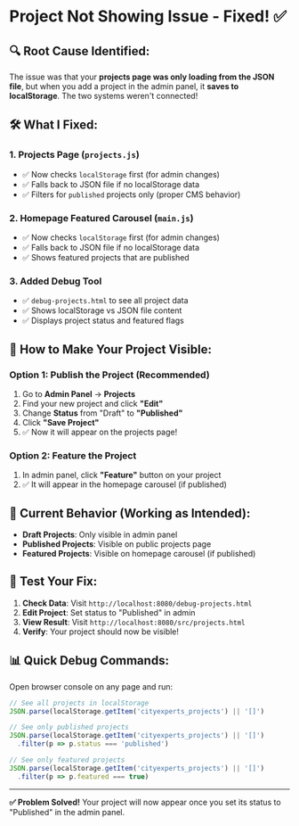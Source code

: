 # Project Not Showing Issue - Fixed! ✅

## 🔍 **Root Cause Identified:**

The issue was that your **projects page was only loading from the JSON file**, but when you add a project in the admin panel, it **saves to localStorage**. The two systems weren't connected!

## 🛠 **What I Fixed:**

### 1. **Projects Page (`projects.js`)**
- ✅ Now checks `localStorage` first (for admin changes)
- ✅ Falls back to JSON file if no localStorage data
- ✅ Filters for `published` projects only (proper CMS behavior)

### 2. **Homepage Featured Carousel (`main.js`)**  
- ✅ Now checks `localStorage` first (for admin changes)
- ✅ Falls back to JSON file if no localStorage data
- ✅ Shows featured projects that are published

### 3. **Added Debug Tool**
- ✅ `debug-projects.html` to see all project data
- ✅ Shows localStorage vs JSON file content
- ✅ Displays project status and featured flags

## 🎯 **How to Make Your Project Visible:**

### **Option 1: Publish the Project (Recommended)**
1. Go to **Admin Panel** → **Projects**
2. Find your new project and click **"Edit"**
3. Change **Status** from "Draft" to **"Published"**
4. Click **"Save Project"**
5. ✅ Now it will appear on the projects page!

### **Option 2: Feature the Project** 
1. In admin panel, click **"Feature"** button on your project
2. ✅ It will appear in the homepage carousel (if published)

## 🔄 **Current Behavior (Working as Intended):**

- **Draft Projects**: Only visible in admin panel
- **Published Projects**: Visible on public projects page
- **Featured Projects**: Visible on homepage carousel (if published)

## 🧪 **Test Your Fix:**

1. **Check Data**: Visit `http://localhost:8080/debug-projects.html`
2. **Edit Project**: Set status to "Published" in admin
3. **View Result**: Visit `http://localhost:8080/src/projects.html`
4. **Verify**: Your project should now be visible!

## 📊 **Quick Debug Commands:**

Open browser console on any page and run:
```javascript
// See all projects in localStorage
JSON.parse(localStorage.getItem('cityexperts_projects') || '[]')

// See only published projects  
JSON.parse(localStorage.getItem('cityexperts_projects') || '[]')
  .filter(p => p.status === 'published')

// See only featured projects
JSON.parse(localStorage.getItem('cityexperts_projects') || '[]')
  .filter(p => p.featured === true)
```

---

**✅ Problem Solved!** Your project will now appear once you set its status to "Published" in the admin panel.
